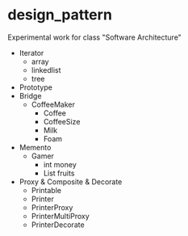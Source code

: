 # design_pattern
Experimental work for class "Software Architecture"

- Iterator
  - array
  - linkedlist
  - tree
- Prototype
- Bridge
  - CoffeeMaker
    - Coffee
    - CoffeeSize
    - Milk
    - Foam
- Memento
  - Gamer
    - int money
    - List fruits
- Proxy & Composite & Decorate
  - Printable
  - Printer
  - PrinterProxy
  - PrinterMultiProxy
  - PrinterDecorate
